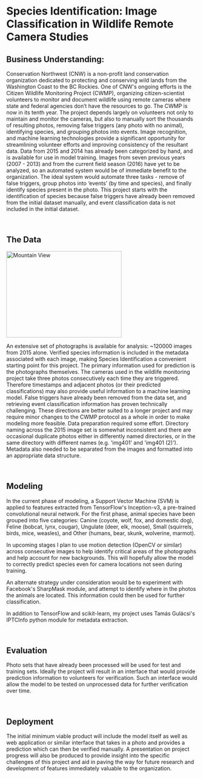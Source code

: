 # Species Identification: Image Classification in Wildlife Remote Camera Studies


## __Business Understanding:__
Conservation Northwest (CNW) is a non-profit land conservation organization dedicated to protecting and conserving wild lands from the Washington Coast to the BC Rockies. One of CNW's ongoing efforts is the Citizen Wildlife Monitoring Project (CWMP), organizing citizen-scientist volunteers to monitor and document wildlife using remote cameras where state and federal agencies don’t have the resources to go.
The CWMP is now in its tenth year. The project depends largely on volunteers not only to maintain and monitor the cameras, but also to manually sort the thousands of resulting photos, removing false triggers (any photo with no animal), identifying species, and grouping photos into events.
Image recognition, and machine learning technologies provide a significant opportunity for streamlining volunteer efforts and improving consistency of the resultant data. Data from 2015 and 2014 has already been categorized by hand, and is available for use in model training. Images from seven previous years (2007 - 2013) and from the current field season (2016) have yet to be analyzed, so an automated system would be of immediate benefit to the organization.
The ideal system would automate three tasks - remove of false triggers, group photos into ‘events’ (by time and species), and finally identify species present in the photo. This project starts with the identification of species because false triggers have already been removed from the initial dataset manually, and event classification data is not included in the initial dataset.

<br>

## __The Data__

<img src="pic_mountain.jpg" alt="Mountain View" style="width:304px;height:228px;">

An extensive set of photographs is available for analysis: ~120000 images from 2015 alone. Verified species information is included in the metadata associated with each image, making Species Identification a convenient starting point for this project.
The primary information used for prediction is the photographs themselves. The cameras used in the wildlife monitoring project take three photos consecutively each time they are triggered. Therefore timestamps and adjacent photos (or their predicted classifications) may also provide useful information to a machine learning model.
False triggers have already been removed from the data set, and retrieving event classification information has proven technically challenging. These directions are better suited to a longer project and may require minor changes to the CWMP protocol as a whole in order to make modeling more feasible.
Data preparation required some effort. Directory naming across the 2015 image set is somewhat inconsistent and there are occasional duplicate photos either in differently named directories, or in the same directory with different names (e.g. 'img401' and 'img401 (2)'). Metadata also needed to be separated from the images and formatted into an appropriate data structure.

<br>

## __Modeling__
In the current phase of modeling, a Support Vector Machine (SVM) is applied to features extracted from TensorFlow's Inception-v3, a pre-trained convolutional neural network. For the first phase, animal species have been grouped into five categories: Canine (coyote, wolf, fox, and domestic dog), Feline (bobcat, lynx, cougar), Ungulate (deer, elk, moose), Small (squirrels, birds, mice, weasles), and Other (humans, bear, skunk, wolverine, marmot).

In upcoming stages I plan to use motion detection (OpenCV or similar) across consecutive images to help identify critical areas of the photographs and help account for new backgrounds. This will hopefully allow the model to correctly predict species even for camera locations not seen during training.

An alternate strategy under consideration would be to experiment with Facebook's SharpMask module, and attempt to identify where in the photos the animals are located. This information could then be used for further classification.

In addition to TensorFlow and scikit-learn, my project uses Tamás Gulácsi's IPTCInfo python module for metadata extraction.

<br>

## __Evaluation__
Photo sets that have already been processed will be used for test and training sets. Ideally the project will result in an interface that would provide prediction information to volunteers for verification. Such an interface would allow the model to be tested on unprocessed data for further verification over time.

<br>

## __Deployment__
The initial minimum viable product will include the model itself as well as web application or similar interface that takes in a photo and provides a prediction which can then be verified manually.
A presentation on project progress will also be produced to provide insight into the specific challenges of this project and aid in paving the way for future research and development of features immediately valuable to the organization.
